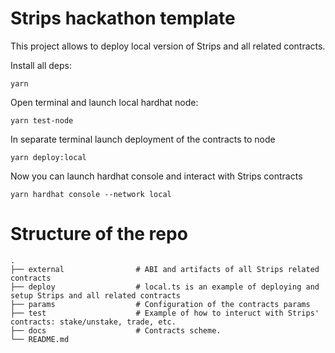 # Strips hackathon template

This project allows to deploy local version of Strips and all related contracts.

Install all deps:
```shell
yarn
```


Open terminal and launch local hardhat node:

```shell
yarn test-node
```

In separate terminal launch deployment of the contracts to node

```shell
yarn deploy:local
```

Now you can launch hardhat console and interact with Strips contracts
```shell
yarn hardhat console --network local
```

# Structure of the repo

    .
    ├── external                # ABI and artifacts of all Strips related contracts 
    ├── deploy                  # local.ts is an example of deploying and setup Strips and all related contracts
    ├── params                  # Configuration of the contracts params
    ├── test                    # Example of how to interuct with Strips' contracts: stake/unstake, trade, etc.
    ├── docs                    # Contracts scheme.
    └── README.md
